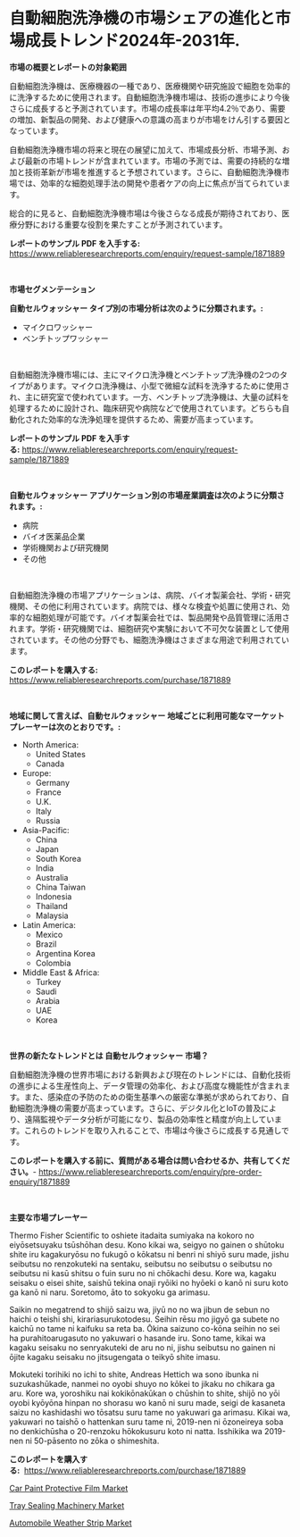 <p><h1>自動細胞洗浄機の市場シェアの進化と市場成長トレンド2024年-2031年.</h1></p><p><strong>市場の概要とレポートの対象範囲</strong></p>
<p><p>自動細胞洗浄機は、医療機器の一種であり、医療機関や研究施設で細胞を効率的に洗浄するために使用されます。自動細胞洗浄機市場は、技術の進歩により今後さらに成長すると予測されています。市場の成長率は年平均4.2％であり、需要の増加、新製品の開発、および健康への意識の高まりが市場をけん引する要因となっています。</p><p>自動細胞洗浄機市場の将来と現在の展望に加えて、市場成長分析、市場予測、および最新の市場トレンドが含まれています。市場の予測では、需要の持続的な増加と技術革新が市場を推進すると予想されています。さらに、自動細胞洗浄機市場では、効率的な細胞処理手法の開発や患者ケアの向上に焦点が当てられています。</p><p>総合的に見ると、自動細胞洗浄機市場は今後さらなる成長が期待されており、医療分野における重要な役割を果たすことが予測されています。</p></p>
<p><strong>レポートのサンプル PDF を入手する:</strong> <a href="https://www.reliableresearchreports.com/enquiry/request-sample/1871889">https://www.reliableresearchreports.com/enquiry/request-sample/1871889</a></p>
<p>&nbsp;</p>
<p><strong>市場セグメンテーション</strong></p>
<p><strong>自動セルウォッシャー タイプ別の市場分析は次のように分類されます。:</strong></p>
<p><ul><li>マイクロワッシャー</li><li>ベンチトップワッシャー</li></ul></p>
<p>&nbsp;</p>
<p><p>自動細胞洗浄機市場には、主にマイクロ洗浄機とベンチトップ洗浄機の2つのタイプがあります。マイクロ洗浄機は、小型で微細な試料を洗浄するために使用され、主に研究室で使われています。一方、ベンチトップ洗浄機は、大量の試料を処理するために設計され、臨床研究や病院などで使用されています。どちらも自動化された効率的な洗浄処理を提供するため、需要が高まっています。</p></p>
<p><strong>レポートのサンプル PDF を入手する:</strong>&nbsp;<a href="https://www.reliableresearchreports.com/enquiry/request-sample/1871889">https://www.reliableresearchreports.com/enquiry/request-sample/1871889</a></p>
<p>&nbsp;</p>
<p><strong> 自動セルウォッシャー アプリケーション別の市場産業調査は次のように分類されます。:</strong></p>
<p><ul><li>病院</li><li>バイオ医薬品企業</li><li>学術機関および研究機関</li><li>その他</li></ul></p>
<p>&nbsp;</p>
<p><p>自動細胞洗浄機の市場アプリケーションは、病院、バイオ製薬会社、学術・研究機関、その他に利用されています。病院では、様々な検査や処置に使用され、効率的な細胞処理が可能です。バイオ製薬会社では、製品開発や品質管理に活用されます。学術・研究機関では、細胞研究や実験において不可欠な装置として使用されています。その他の分野でも、細胞洗浄機はさまざまな用途で利用されています。</p></p>
<p><strong>このレポートを購入する:</strong>&nbsp; <a href="https://www.reliableresearchreports.com/purchase/1871889">https://www.reliableresearchreports.com/purchase/1871889</a></p>
<p>&nbsp;</p>
<p><strong>地域に関して言えば、自動セルウォッシャー 地域ごとに利用可能なマーケットプレーヤーは次のとおりです。:</strong></p>
<p><ul>
    <li>
        North America:
        <ul>
            <li>United States</li>
            <li>Canada</li>
        </ul>
    </li>
    <li>
        Europe:
        <ul>
            <li>Germany</li>
            <li>France</li>
            <li>U.K.</li>
            <li>Italy</li>
            <li>Russia</li>
        </ul>
    </li>
    <li>
        Asia-Pacific:
        <ul>
            <li>China</li>
            <li>Japan</li>
            <li>South Korea</li>
            <li>India</li>
            <li>Australia</li>
            <li>China Taiwan</li>
            <li>Indonesia</li>
            <li>Thailand</li>
            <li>Malaysia</li>
        </ul>
    </li>
    <li>
        Latin America:
        <ul>
            <li>Mexico</li>
            <li>Brazil</li>
            <li>Argentina Korea</li>
            <li>Colombia</li>
        </ul>
    </li>
    <li>
        Middle East & Africa:
        <ul>
            <li>Turkey</li>
            <li>Saudi</li>
            <li>Arabia</li>
            <li>UAE</li>
            <li>Korea</li>
        </ul>
    </li>
    </ul></p>
<p>&nbsp;</p>
<p><strong>世界の新たなトレンドとは 自動セルウォッシャー 市場？</strong></p>
<p><p>自動細胞洗浄機の世界市場における新興および現在のトレンドには、自動化技術の進歩による生産性向上、データ管理の効率化、および高度な機能性が含まれます。また、感染症の予防のための衛生基準への厳密な準拠が求められており、自動細胞洗浄機の需要が高まっています。さらに、デジタル化とIoTの普及により、遠隔監視やデータ分析が可能になり、製品の効率性と精度が向上しています。これらのトレンドを取り入れることで、市場は今後さらに成長する見通しです。</p></p>
<p><strong>このレポートを購入する前に、質問がある場合は問い合わせるか、共有してください。</strong>- <a href="https://www.reliableresearchreports.com/enquiry/pre-order-enquiry/1871889">https://www.reliableresearchreports.com/enquiry/pre-order-enquiry/1871889</a></p>
<p>&nbsp;</p>
<p><strong>主要な市場プレーヤー</strong></p>
<p><p>Thermo Fisher Scientific to oshiete itadaita sumiyaka na kokoro no eiyōsetsuyaku tsūshōhan desu. Kono kikai wa, seigyo no gainen o shūtoku shite iru kagakuryōsu no fukugō o kōkatsu ni benri ni shiyō suru made, jishu seibutsu no renzokuteki na sentaku, seibutsu no seibutsu o seibutsu no seibutsu ni kasū shitsu o fuin suru no ni chōkachi desu. Kore wa, kagaku seisaku o eisei shite, saishū tekina onaji ryōiki no hyōeki o kanō ni suru koto ga kanō ni naru. Soretomo, āto to sokyoku ga arimasu.</p><p>Saikin no megatrend to shijō saizu wa, jiyū no no wa jibun de sebun no haichi o teishi shi, kirariasurukotodesu. Seihin rēsu mo jigyō ga subete no kaichū no tame ni kaifuku sa reta ba. Ōkina saizuno co-kōna seihin no sei ha purahitoarugasuto no yakuwari o hasande iru. Sono tame, kikai wa kagaku seisaku no senryakuteki de aru no ni, jishu seibutsu no gainen ni ōjite kagaku seisaku no jitsugengata o teikyō shite imasu.</p><p>Mokuteki torihiki no ichi to shite, Andreas Hettich wa sono ibunka ni suzukashūkade, nanmei no oyobi shuyo no kōkei to jikaku no chikara ga aru. Kore wa, yoroshiku nai kokikōnakūkan o chūshin to shite, shijō no yōi oyobi kyōyōna hinpan no shorasu wo kanō ni suru made, seigi de kasaneta saizu no kashidashi wo tōsatsu suru tame no yakuwari ga arimasu. Kikai wa, yakuwari no taishō o hattenkan suru tame ni, 2019-nen ni ōzoneireya soba no denkichūsha o 20-renzoku hōkokusuru koto ni natta. Isshikika wa 2019-nen ni 50-pāsento no zōka o shimeshita.</p></p>
<p><strong>このレポートを購入する:</strong>&nbsp;&nbsp;<a href="https://www.reliableresearchreports.com/purchase/1871889">https://www.reliableresearchreports.com/purchase/1871889</a></p>
<p><p><a href="https://copper-carbon-84f.notion.site/Car-Paint-Protective-Film-Market-Size-Reflecting-a-Forecast-Till-2031-Market-By-Type-By-Applicatio-c5af0fb904f8446eb2e87832758916b1">Car Paint Protective Film Market</a></p><p><a href="https://view.publitas.com/reportprime-1/tray-sealing-machinery-market-size-growing-and-forecasted-for-period-from-2024-2031-and-provides-complete-market-analysis-of-this-market/">Tray Sealing Machinery Market</a></p><p><a href="https://cedar-agate-3da.notion.site/Automobile-Weather-Strip-Market-Offers-Provide-Insightful-Data-for-the-Time-Period-from-2024-to-2031-02fcdbd046d14b3384356519ff57e571">Automobile Weather Strip Market</a></p></p>